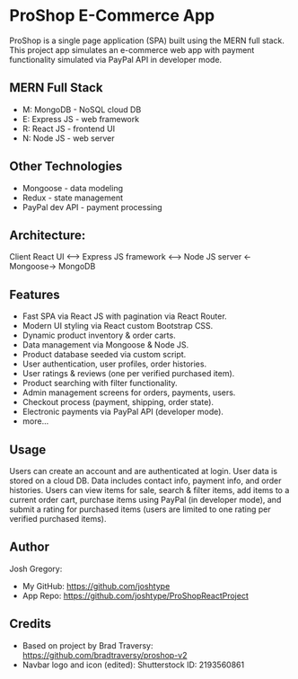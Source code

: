 # ProShop E-Commerce App

ProShop is a single page application (SPA) built using the MERN full stack. This project app simulates an e-commerce web app
with payment functionality simulated via PayPal API in developer mode.
    
## MERN Full Stack

* M: MongoDB        - NoSQL cloud DB
* E: Express JS     - web framework
* R: React JS       - frontend UI
* N: Node JS        - web server

## Other Technologies

* Mongoose          - data modeling 
* Redux             - state management
* PayPal dev API    - payment processing 

## Architecture:

Client React UI <--> Express JS framework <--> Node JS server <-Mongoose-> MongoDB

## Features

* Fast SPA via React JS with pagination via React Router.
* Modern UI styling via React custom Bootstrap CSS.
* Dynamic product inventory & order carts.
* Data management via Mongoose & Node JS.
* Product database seeded via custom script.
* User authentication, user profiles, order histories.
* User ratings & reviews (one per verified purchased item).
* Product searching with filter functionality.
* Admin management screens for orders, payments, users.
* Checkout process (payment, shipping, order state).
* Electronic payments via PayPal API (developer mode).
* more...

## Usage

Users can create an account and are authenticated at login. User data is stored on a cloud DB.
Data includes contact info, payment info, and order histories. Users can view items for sale,
search & filter items, add items to a current order cart, purchase items using PayPal (in
developer mode), and submit a rating for purchased items (users are limited to one rating 
per verified purchased items).

## Author

Josh Gregory:
* My GitHub: https://github.com/joshtype
* App Repo:  https://github.com/joshtype/ProShopReactProject

## Credits

* Based on project by Brad Traversy: https://github.com/bradtraversy/proshop-v2
* Navbar logo and icon (edited): Shutterstock ID: 2193560861
